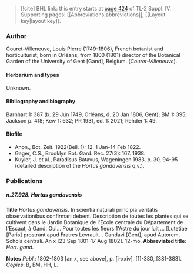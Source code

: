 > [!cite] BHL link: this entry starts at [page 424](https://www.biodiversitylibrary.org/item/103860#page/434/mode/1up) of TL-2 Suppl. IV.
> Supporting pages: [[Abbreviations|abbreviations]], [[Layout key|layout key]].

### Author

Couret-Villeneuve, Louis Pierre (1749-1806), French botanist and horticulturist, born in Orléans, from 1800 (1801) director of the Botanical Garden of the University of Gent \[Gand\], Belgium. (*Couret-Villeneuve*).

#### Herbarium and types

Unknown.

#### Bibliography and biography

Barnhart 1: 387 (b. 29 Jun 1749, Orléans, d. 20 Jan 1806, Gent); BM 1: 395; Jackson p. 418; Kew 1: 632; PR 1931, ed. 1: 2021; Rehder 1: 49.

#### Biofile

- Anon., Bot. Zeit. 1922(Beil. 1): 12. 1 Jan-14 Feb 1822.
- Gager, C.S., Brooklyn Bot. Gard. Rec. 27(3): 167. 1938.
- Kuyler, J. et al., Paradisus Batavus, Wageningen 1983, p. 30, 94-95 (detailed description of the *Hortus gandavensis* q.v.).

### Publications

##### n.27.928. Hortus gandavensis

**Title**
*Hortus gandavensis*. In scientia naturali principia veritatis observationibus confirmari debent. Description de toutes les plantes qui se cultivent dans le Jardin Botanique de l'École centrale du Département de l'Escaut, à Gand. Oui... Pour toutes les fleurs 1'Astre du jour luit ... \[Lutetiae \[Paris\] prostrant apud Fratres Levrault... Gandavi \[Gent\], apud Autorem, Schola centrali. An x \[23 Sep 1801-17 Aug 1802\]. 12-mo.
**Abbreviated title**: *Hort. gand.*

**Notes**
*Publ*.: 1802-1803 \[an x, see above\], p. \[i-xxiv\], \[1\]-380, \[381-383\]. *Copies*: B, BM, HH, L.

